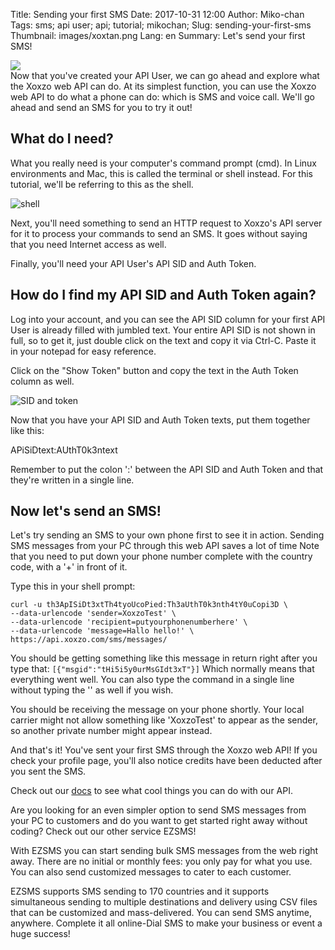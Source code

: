 Title: Sending your first SMS
Date: 2017-10-31 12:00
Author: Miko-chan
Tags: sms; api user; api; tutorial; mikochan;
Slug: sending-your-first-sms
Thumbnail: images/xoxtan.png
Lang: en
Summary: Let's send your first SMS!

<div>
  <img src="https://blog.xoxzo.com/images/xoxtan.png" class="float-lg-right lg-width200 md-width300" style="margin: 0;">
</div>
<div class="lg-padding-top50 md-padding0">Now that you've created your API User, we can go ahead and explore what the Xoxzo web API can do. At its simplest function, you can use the Xoxzo web API to do what a phone can do: which is SMS and voice call. We'll go ahead and send an SMS for you to try it out!</div>
<div style="clear:both;"></div>

## What do I need?

What you really need is your computer's command prompt (cmd). In Linux environments and Mac, this is called the terminal or shell instead. For this tutorial, we'll be referring to this as the shell.

![shell](/images/Tutorial/send-sms/shell.png)

Next, you'll need something to send an HTTP request to Xoxzo's API server for it to process your commands to send an SMS. It goes without saying that you need Internet access as well.

Finally, you'll need your API User's API SID and Auth Token.

## How do I find my API SID and Auth Token again?

Log into your account, and you can see the API SID column for your first API User is already filled with jumbled text. Your entire API SID is not shown in full, so to get it, just double click on the text and copy it via Ctrl-C. Paste it in your notepad for easy reference.

Click on the "Show Token" button and copy the text in the Auth Token column as well.

![SID and token](/images/Tutorial/send-sms/sidtoken.png)

Now that you have your API SID and Auth Token texts, put them together like this:

APiSiDtext:AUthT0k3ntext

Remember to put the colon ':' between the API SID and Auth Token and that they're written in a single line.

## Now let's send an SMS!

Let's try sending an SMS to your own phone first to see it in action. Sending SMS messages from your PC through this web API saves a lot of time Note that you need to put down your phone number complete with the country code, with a '+' in front of it.

Type this in your shell prompt:

```
curl -u th3ApISiDt3xtTh4tyoUcoPied:Th3aUthT0k3nth4tY0uCopi3D \
--data-urlencode 'sender=XoxzoTest' \
--data-urlencode 'recipient=putyourphonenumberhere' \
--data-urlencode 'message=Hallo hello!' \
https://api.xoxzo.com/sms/messages/
```

You should be getting something like this message in return right after you type that: 
`[{"msgid":"tHi5i5y0urMsGIdt3xT"}]`
Which normally means that everything went well. You can also type the command in a single line without typing the '\' as well if you wish.

You should be receiving the message on your phone shortly. Your local carrier might not allow something like 'XoxzoTest' to appear as the sender, so another private number might appear instead.

And that's it! You've sent your first SMS through the Xoxzo web API! If you check your profile page, you'll also notice credits have been deducted after you sent the SMS.

Check out our [docs](https://docs.xoxzo.com/en/) to see what cool things you can do with our API.

Are you looking for an even simpler option to send SMS messages from your PC to customers and do you want to get started right away without coding? Check out our other service EZSMS! 

With EZSMS you can start sending bulk SMS messages from the web right away. There are no initial or monthly fees: you only pay for what you use. You can also send customized messages to cater to each customer. 

EZSMS supports SMS sending to 170 countries and it supports simultaneous sending to multiple destinations and delivery using CSV files that can be customized and mass-delivered.
You can send SMS anytime, anywhere. Complete it all online-Dial SMS to make your business or event a huge success!

